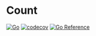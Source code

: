 # Count

[![Go](https://github.com/muhlemmer/count/actions/workflows/go.yml/badge.svg)](https://github.com/muhlemmer/count/actions/workflows/go.yml)
[![codecov](https://codecov.io/gh/muhlemmer/count/branch/main/graph/badge.svg?token=QUSPX5SMBH)](https://codecov.io/gh/muhlemmer/count)
[![Go Reference](https://pkg.go.dev/badge/github.com/muhlemmer/count.svg)](https://pkg.go.dev/github.com/muhlemmer/count)
